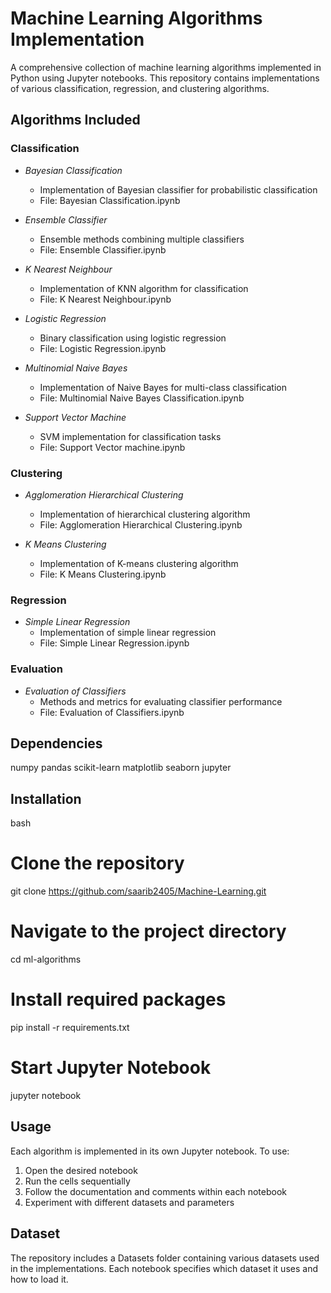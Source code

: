# Machine Learning Algorithms Implementation

A comprehensive collection of machine learning algorithms implemented in Python using Jupyter notebooks. This repository contains implementations of various classification, regression, and clustering algorithms.

## Algorithms Included

### Classification
- *Bayesian Classification*
  - Implementation of Bayesian classifier for probabilistic classification
  - File: Bayesian Classification.ipynb

- *Ensemble Classifier*
  - Ensemble methods combining multiple classifiers
  - File: Ensemble Classifier.ipynb

- *K Nearest Neighbour*
  - Implementation of KNN algorithm for classification
  - File: K Nearest Neighbour.ipynb

- *Logistic Regression*
  - Binary classification using logistic regression
  - File: Logistic Regression.ipynb

- *Multinomial Naive Bayes*
  - Implementation of Naive Bayes for multi-class classification
  - File: Multinomial Naive Bayes Classification.ipynb

- *Support Vector Machine*
  - SVM implementation for classification tasks
  - File: Support Vector machine.ipynb

### Clustering
- *Agglomeration Hierarchical Clustering*
  - Implementation of hierarchical clustering algorithm
  - File: Agglomeration Hierarchical Clustering.ipynb

- *K Means Clustering*
  - Implementation of K-means clustering algorithm
  - File: K Means Clustering.ipynb

### Regression
- *Simple Linear Regression*
  - Implementation of simple linear regression
  - File: Simple Linear Regression.ipynb

### Evaluation
- *Evaluation of Classifiers*
  - Methods and metrics for evaluating classifier performance
  - File: Evaluation of Classifiers.ipynb

## Dependencies

numpy
pandas
scikit-learn
matplotlib
seaborn
jupyter


## Installation
bash
# Clone the repository
git clone https://github.com/saarib2405/Machine-Learning.git

# Navigate to the project directory
cd ml-algorithms

# Install required packages
pip install -r requirements.txt

# Start Jupyter Notebook
jupyter notebook


## Usage
Each algorithm is implemented in its own Jupyter notebook. To use:
1. Open the desired notebook
2. Run the cells sequentially
3. Follow the documentation and comments within each notebook
4. Experiment with different datasets and parameters

## Dataset
The repository includes a Datasets folder containing various datasets used in the implementations. Each notebook specifies which dataset it uses and how to load it.
